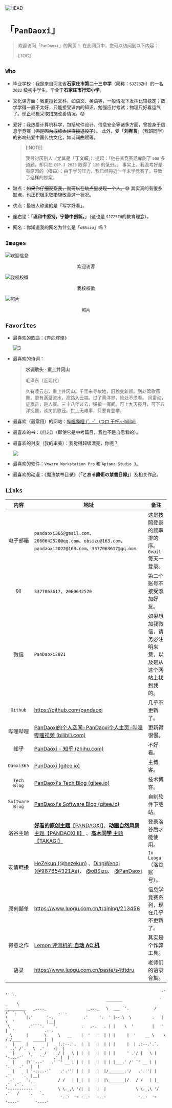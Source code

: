 <img src="./head.png" alt="HEAD"  />

# 「$\texttt{PanDaoxi}$」

>   欢迎访问「$\texttt{PanDaoxi}$」的网页！
>   在此网页中，您可以访问到以下内容：
>
>   [TOC]



## $\texttt{Who}$

-   毕业学校：我是来自河北省**石家庄市第二十三中学**（简称：$\texttt{SJZ23ZH}$）的一名 $\texttt{2022}$ 级初中学生，毕业于**石家庄市行知小学**。

-   文化课方面：我更擅长文科，如语文、英语等，一般情况下发挥比较稳定；数学学得一直不太好，只能接受课内的知识，勉强应付考试；物理只好看运气了。现正积极采取措施改善情况。😓

-   爱好：我热爱计算机科学，包括软件设计、信息安全等诸多方面，曾投身于信息学竞赛（~~但是因为成绩太烂直接退役了~~）。
    此外，受「**刘宥言**」（我班同学）的影响热爱中国传统文化，如诗词曲赋等。

    >   [!NOTE]
    >
    >   我最讨厌别人（尤其是「**丁文岐**」）提起：「他在某竞赛题库刷了 $\texttt{500}$ 多道题，却只在 $\texttt{CSP-J 2023}$ 取得了 $\texttt{120}$ 的低分。」
    >   事实上，我没考好是有原因的（~~借口~~）：由于学习压力，我已经将近一年未学竞赛了，导致了这样的惨案。

-   缺点：~~如果你仔细观察我，就可以在缺点里发现一个人。~~😅
    其实真的有很多缺点，也正积极采取措施改善这一状况。

-   优点：最被人称道的是「写字好看」。

-   座右铭：「**温和中坚持，宁静中创新。**」（这也是 $\texttt{SJZ23ZH}$​ 的教育理念）。

-   网名：你知道我的网名为什么是「$\texttt{oBSizu}$」吗？

## $\texttt{Images}$

![欢迎信息](https://api.xecades.xyz/api?color=255%2C255%2C255%2C50&bg=0%2C0%2C0%2C100&date=2024-09-22&str=我的+15+岁生日&quote=✨+用心动脑，卓尔不群+✨&site=pandaoxi.github.io&bilibili=PanDaoxi&email=pandaoxi365@gmail.com&wechat=pandaoxi2021&luogu=PanDaoxi&qq=2060642520)
<center>欢迎访客</center>

![我校校徽](./2.png)

<center>我校校徽</center>

![照片](./1.jpg)
<center>照片</center>

## $\texttt{Favorites}$

-   最喜欢的歌曲：《奔向辉煌》

    ![3](./3.png)

-   最喜欢的诗词：

    >   **水调歌头 · 重上井冈山**
    >
    >   毛泽东〔近现代〕
    >
    >   久有凌云志，重上井冈山。千里来寻故地，旧貌变新颜。到处莺歌燕舞，更有潺潺流水，高路入云端。过了黄洋界，险处不须看。
    >   风雷动，旌旗奋，是人寰。三十八年过去，弹指一挥间。可上九天揽月，可下五洋捉鳖，谈笑凯歌还。世上无难事，只要肯登攀。

-   最喜欢（最常用）的网站：[哔哩哔哩 (゜-゜)つロ 干杯~-bilibili](https://www.bilibili.com/)

-   最喜欢的书：《红岩》（即使它是中考篇目，我也不是自愿看的）。

-   最喜欢的封皮（我的审美）：我觉得超级漂亮，你呢？

    ![](https://r1-ndr.ykt.cbern.com.cn/edu_product/esp/assets/68bd7681-6c8c-41e3-bd68-3e9ed36ccb46.pkg/thumbnails/1.png?x-bce-process=image/format,f_auto)

-   最喜欢的软件：$\texttt{Vmware Workstation Pro}$ 和 $\texttt{Aptana Studio 3}$。

-   最喜欢的动漫：《魔法禁书目录》（**「とある魔術の禁書目録」**）及相关作品。

## $\texttt{Links}$

|           内容           | 地址                                                         | 备注                                                         |
| :----------------------: | ------------------------------------------------------------ | ------------------------------------------------------------ |
|         电子邮箱         | `pandaoxi365@gmail.com`、`2060642520@qq.com`、`obsizu@163.com`、`pandaoxi2022@163.com`、`3377063617@qq.oom` | 这是按照登录的频率排的序。$\texttt{Gmail}$ 每天一登录。      |
|      $\texttt{QQ}$       | $\texttt{3377063617}$、$\texttt{2060642520}$                 | 第二个账号不接受添加好友。                                   |
|           微信           | $\texttt{PanDaoxi2021}$                                      | 如果想加我微信，请务必注明来意，以及是从这个网站上找到我的。 |
|    $\texttt{Github}$     | <https://github.com/pandaoxi>                                | 几乎不更新了。                                               |
|         哔哩哔哩         | [PanDaoxi的个人空间-PanDaoxi个人主页-哔哩哔哩视频 (bilibili.com)](https://space.bilibili.com/1016727711?spm_id_from=333.1007.0.0) | 更新得很慢。                                                 |
|           知乎           | [PanDaoxi - 知乎 (zhihu.com)](https://www.zhihu.com/people/pandaoxi) | 不好看。                                                     |
|   $\texttt{Daoxi365}$    | [PanDaoxi (gitee.io)](https://pandaoxi.gitee.io/)            | 主博客。                                                     |
|   $\texttt{Tech Blog}$   | [PanDaoxi's Tech Blog (gitee.io)](https://pandaoxi.gitee.io/tech-blog/) | 技术博客。                                                   |
| $\texttt{Software Blog}$ | [PanDaoxi's Software Blog (gitee.io)](https://pandaoxi.gitee.io/software/) | 自制软件下载站。                                             |
|         洛谷主题         | [**好看的原创主题**【PANDAOXI】](https://www.luogu.com.cn/theme/design/102553)、[**动画自然风景** 主题【PANDAOXI II】](https://www.luogu.com.cn/theme/design/102584) 、[**高木同学** 主题【TAKAGI】](https://www.luogu.com.cn/theme/design/102543) | 登录洛谷后才能使用。                                         |
|         友情链接         | [HeZekun (@hezekun)](https://www.luogu.com.cn/user/726062) 、[DingWenqi (@987654321Aa)](https://www.luogu.com.cn/user/763026)、 [@oBSizu](https://www.luogu.com.cn/user/593395)、 [@PanDaoxi ](https://www.luogu.com.cn/user/593403) | $\texttt{In Luogu}$（洛谷账号）。                            |
|         原创题单         | <https://www.luogu.com.cn/training/213458>                   | 信息学竞赛系列，现在几乎不更新了。                           |
|         得意之作         | [Lemon 评测机的 **自动 AC 机**](https://pandaoxi.gitee.io/tech-blog/ji-yu-lemon-ping-ce-ruan-jian-de-zi-dong-ac-ji/) | 其实是个作弊工具。                                           |
|           语录           | https://www.luogu.com.cn/paste/s4tftdru                      | 老师们的语录合集。                                           |

```
                                                                    .-'''-.                      
                                            _______                '   _    \                    
_________   _...._                  _..._   \  ___ `'.           /   /` '.   \              .--. 
\        |.'      '-.             .'     '.  ' |--.\  \         .   |     \  '              |__| 
 \        .'```'.    '.          .   .-.   . | |    \  '        |   '      |  '             .--. 
  \      |       \     \   __    |  '   '  | | |     |  '    __ \    \     / /____     _____|  | 
   |     |        |    |.:--.'.  |  |   |  | | |     |  | .:--.'.`.   ` ..' /`.   \  .'    /|  | 
   |      \      /    ./ |   \ | |  |   |  | | |     ' .'/ |   \ |  '-...-'`   `.  `'    .' |  | 
   |     |\`'-.-'   .' `" __ | | |  |   |  | | |___.' /' `" __ | |               '.    .'   |  | 
   |     | '-....-'`    .'.''| | |  |   |  |/_______.'/   .'.''| |               .'     `.  |__| 
  .'     '.            / /   | |_|  |   |  |\_______|/   / /   | |_            .'  .'`.   `.     
'-----------'          \ \._,\ '/|  |   |  |             \ \._,\ '/          .'   /    `.   `.   
                        `--'  `" '--'   '--'              `--'  `"          '----'       '----'  

```

